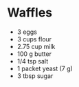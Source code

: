 Waffles
=======

* 3 eggs
* 3 cups flour
* 2.75 cup milk
* 100 g butter
* 1/4 tsp salt
* 1 packet yeast (7 g)
* 3 tbsp sugar
